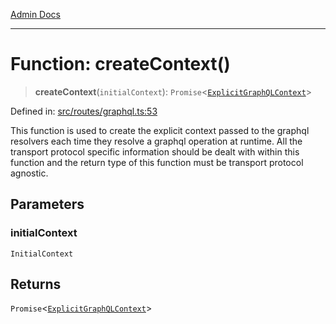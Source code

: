 [Admin Docs](/)

***

# Function: createContext()

> **createContext**(`initialContext`): `Promise`\<[`ExplicitGraphQLContext`](../../../graphql/context/type-aliases/ExplicitGraphQLContext.md)\>

Defined in: [src/routes/graphql.ts:53](https://github.com/NishantSinghhhhh/talawa-api/blob/d7e8fb10f99b66342acb17768b9755553b21ad54/src/routes/graphql.ts#L53)

This function is used to create the explicit context passed to the graphql resolvers each time they resolve a graphql operation at runtime. All the transport protocol specific information should be dealt with within this function and the return type of this function must be transport protocol agnostic.

## Parameters

### initialContext

`InitialContext`

## Returns

`Promise`\<[`ExplicitGraphQLContext`](../../../graphql/context/type-aliases/ExplicitGraphQLContext.md)\>
